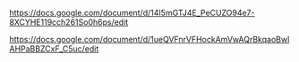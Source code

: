 https://docs.google.com/document/d/14I5mGTJ4E_PeCUZO94e7-8XCYHE119cch261So0h6ps/edit

https://docs.google.com/document/d/1ueQVFnrVFHockAmVwAQrBkqaoBwlAHPaBBZCxF_C5uc/edit
